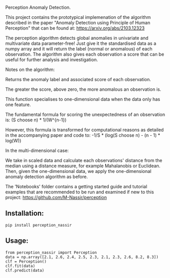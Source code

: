 Perception Anomaly Detection.

This project contains the prototypical implemenation of the algorithm described in the paper "Anomaly Detection using Principle of Human Perception" 
that can be found at: https://arxiv.org/abs/2103.12323

The perception algorithm detects global anomalies in univariate and multivariate data parameter-free! Just give it the standardised data as a numpy array and it will return
the label (normal or anomalous) of each observation. The algorithm also gives each observation a score that can be useful for further analysis and investigation.

Notes on the algorithm:

  Returns the anomaly label and associated score of each observation.

  The greater the score, above zero, the more anomalous an observation is.

  This function specialises to one-dimensional data when the data only has one feature.

  The fundamental formula for scoring the unexpectedness of an observation is:
  (S choose n) * 1/(W^{n-1})

  However, this formula is transformed for computational reasons as detailed in the accompanying paper and code to:
  -1/S * (log(S choose n) - (n - 1) * log(W))

In the multi-dimensional case:

   We take in scaled data and calculate each observations' distance from the median using a
   distance measure, for example Mahalanobis or Euclidean. Then, given the one-dimensional data, we apply the
   one-dimensional anomaly detection algorithm as before.

The 'Notebooks' folder contains a getting started guide and tutorial examples that are recommended to be run and examined if new to this project: https://github.com/M-Nassir/perception 

## Installation:

```pip install perception_nassir```

## Usage:

```
from perception_nassir import Perception
data = np.array([2.1, 2.6, 2.4, 2.5, 2.3, 2.1, 2.3, 2.6, 8.2, 8.3])
clf = Perception()
clf.fit(data)
clf.predict(data)
```

